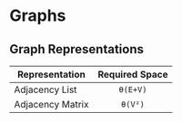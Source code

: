 # Graphs

## Graph Representations

| Representation   | Required Space |
| ---------------- | :------------: |
| Adjacency List   |    `θ(E+V)`    |
| Adjacency Matrix |    `θ(V²)`     |
